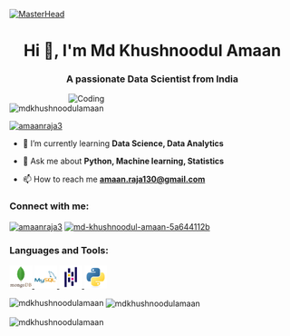 [![MasterHead](https://1.bp.blogspot.com/-7A4WynwLsMw/XbBpCXG8fHI/AAAAAAAAMt4/uOa1bpLskYgrwGbllhSu2SDj_Mig8SXJQCLcBGAsYHQ/s1600/2000_600px.gif)](https://rishavchanda.io)
<h1 align="center">Hi 👋, I'm Md Khushnoodul Amaan</h1>
<h3 align="center">A passionate Data Scientist from India</h3>
<img align="right" alt="Coding" width="400" src="https://gifdb.com/images/file/coding-animated-laptop-flow-stream-ja04010rm5o68zfk.gif">

<p align="left"> <img src="https://komarev.com/ghpvc/?username=mdkhushnoodulamaan&label=Profile%20views&color=0e75b6&style=flat" alt="mdkhushnoodulamaan" /> </p>

<p align="left"> <a href="https://twitter.com/amaanraja3" target="blank"><img src="https://img.shields.io/twitter/follow/amaanraja3?logo=twitter&style=for-the-badge" alt="amaanraja3" /></a> </p>

- 🌱 I’m currently learning **Data Science, Data Analytics**

- 💬 Ask me about **Python, Machine learning, Statistics**

- 📫 How to reach me **amaan.raja130@gmail.com**

<h3 align="left">Connect with me:</h3>
<p align="left">
<a href="https://twitter.com/amaanraja3" target="blank"><img align="center" src="https://raw.githubusercontent.com/rahuldkjain/github-profile-readme-generator/master/src/images/icons/Social/twitter.svg" alt="amaanraja3" height="30" width="40" /></a>
<a href="https://linkedin.com/in/md-khushnoodul-amaan-5a644112b" target="blank"><img align="center" src="https://raw.githubusercontent.com/rahuldkjain/github-profile-readme-generator/master/src/images/icons/Social/linked-in-alt.svg" alt="md-khushnoodul-amaan-5a644112b" height="30" width="40" /></a>
</p>

<h3 align="left">Languages and Tools:</h3>
<p align="left"> <a href="https://www.mongodb.com/" target="_blank" rel="noreferrer"> <img src="https://raw.githubusercontent.com/devicons/devicon/master/icons/mongodb/mongodb-original-wordmark.svg" alt="mongodb" width="40" height="40"/> </a> <a href="https://www.mysql.com/" target="_blank" rel="noreferrer"> <img src="https://raw.githubusercontent.com/devicons/devicon/master/icons/mysql/mysql-original-wordmark.svg" alt="mysql" width="40" height="40"/> </a> <a href="https://pandas.pydata.org/" target="_blank" rel="noreferrer"> <img src="https://raw.githubusercontent.com/devicons/devicon/2ae2a900d2f041da66e950e4d48052658d850630/icons/pandas/pandas-original.svg" alt="pandas" width="40" height="40"/> </a> <a href="https://www.python.org" target="_blank" rel="noreferrer"> <img src="https://raw.githubusercontent.com/devicons/devicon/master/icons/python/python-original.svg" alt="python" width="40" height="40"/> </a> </p>

<p><img align="left" src="https://github-readme-stats.vercel.app/api/top-langs?username=mdkhushnoodulamaan&show_icons=true&locale=en&layout=compact" alt="mdkhushnoodulamaan" /></p>

<p>&nbsp;<img align="center" src="https://github-readme-stats.vercel.app/api?username=mdkhushnoodulamaan&show_icons=true&locale=en" alt="mdkhushnoodulamaan" /></p>

<p><img align="center" src="https://github-readme-streak-stats.herokuapp.com/?user=mdkhushnoodulamaan&" alt="mdkhushnoodulamaan" /></p>
